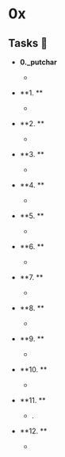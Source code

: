 # 0x


## Tasks 📜

- **0.\_putchar**
  - []() 

- **1. **
  - []() 

- **2. **
  - []() 

- **3. **
  - []() 

- **4. **
  - []() 

- **5. **
  - []() 

- **6. **
  - []() 

- **7. **
  - []() 

- **8. **
  - []() 

- **9. **
  - []() 

- **10. **
  - []() 

- **11. **
  - []() .

- **12. **
  - []() 
